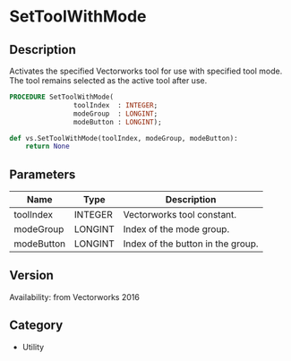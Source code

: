 # SetToolWithMode

## Description
Activates the specified Vectorworks tool for use with specified tool mode. The tool remains selected as the active tool after use.

```pascal
PROCEDURE SetToolWithMode(
				toolIndex  : INTEGER;
				modeGroup  : LONGINT;
				modeButton : LONGINT);
```

```python
def vs.SetToolWithMode(toolIndex, modeGroup, modeButton):
    return None
```

## Parameters
|Name|Type|Description|
|---|---|---|
|toolIndex|INTEGER|Vectorworks tool constant.|
|modeGroup|LONGINT|Index of the mode group.|
|modeButton|LONGINT|Index of the button in the group.|

## Version
Availability: from Vectorworks 2016

## Category
* Utility

